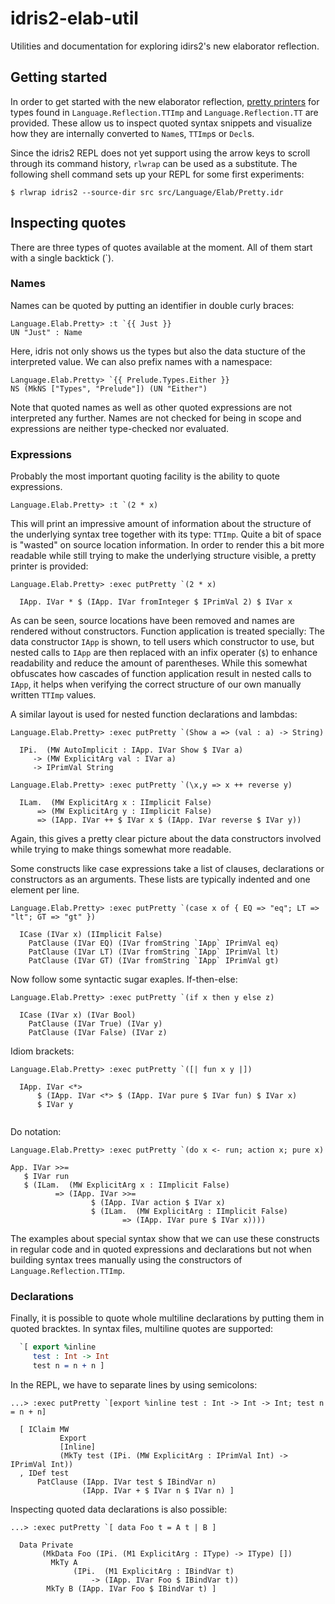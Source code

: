 # idris2-elab-util
Utilities and documentation for exploring idirs2's new elaborator reflection.

## Getting started
In order to get started with the new elaborator reflection,
[pretty printers](/src/Language/Elab/Pretty.idr)
for types found in `Language.Reflection.TTImp` and `Language.Reflection.TT` are provided.
These allow us to inspect quoted syntax snippets and visualize
how they are internally converted to `Name`s, `TTImp`s or `Decl`s.

Since the idris2 REPL does not yet support using the arrow keys
to scroll through its command history, `rlwrap` can be used as a substitute.
The following shell command sets up your REPL for some first experiments:

```
$ rlwrap idris2 --source-dir src src/Language/Elab/Pretty.idr
```

## Inspecting quotes
There are three types of quotes available at the moment.
All of them start with a single backtick (\`).

### Names
Names can be quoted by putting an identifier in double
curly braces:

```
Language.Elab.Pretty> :t `{{ Just }}
UN "Just" : Name
```

Here, idris not only shows us the types but also the
data stucture of the interpreted value. We can also
prefix names with a namespace:

```
Language.Elab.Pretty> `{{ Prelude.Types.Either }}
NS (MkNS ["Types", "Prelude"]) (UN "Either")
```

Note that quoted names as well as other quoted expressions
are not interpreted any further. Names are not checked for
being in scope and expressions are neither type-checked nor
evaluated.

### Expressions
Probably the most important quoting facility
is the ability to quote expressions.

```
Language.Elab.Pretty> :t `(2 * x)
```

This will print an impressive amount of information about the structure
of the underlying syntax tree together with its type: `TTImp`.
Quite a bit of space is "wasted" on source location
information. In order to render this a bit more readable while still
trying to make the underlying structure visible, a
pretty printer is provided:

```
Language.Elab.Pretty> :exec putPretty `(2 * x)

  IApp. IVar * $ (IApp. IVar fromInteger $ IPrimVal 2) $ IVar x

```

As can be seen, source locations have been removed and names
are rendered without constructors. Function application is
treated specially: The data constructor `IApp` is shown, to
tell users which constructor to use, but nested calls to `IApp`
are then replaced with an infix operater (`$`) to enhance readability
and reduce the amount of parentheses. While this somewhat obfuscates
how cascades of function application result in nested calls
to `IApp`, it helps when verifying the correct structure of our own
manually written `TTImp` values.

A similar layout is used for nested function declarations
and lambdas:

```
Language.Elab.Pretty> :exec putPretty `(Show a => (val : a) -> String)

  IPi.  (MW AutoImplicit : IApp. IVar Show $ IVar a)
     -> (MW ExplicitArg val : IVar a)
     -> IPrimVal String

```

```
Language.Elab.Pretty> :exec putPretty `(\x,y => x ++ reverse y)

  ILam.  (MW ExplicitArg x : IImplicit False)
      => (MW ExplicitArg y : IImplicit False)
      => (IApp. IVar ++ $ IVar x $ (IApp. IVar reverse $ IVar y))

```

Again, this gives a pretty clear picture about the data constructors
involved while trying to make things somewhat more readable.

Some constructs like case expressions take a list
of clauses, declarations or constructors as an
arguments. These lists are typically indented and one
element per line.

```
Language.Elab.Pretty> :exec putPretty `(case x of { EQ => "eq"; LT => "lt"; GT => "gt" })

  ICase (IVar x) (IImplicit False)
    PatClause (IVar EQ) (IVar fromString `IApp` IPrimVal eq)
    PatClause (IVar LT) (IVar fromString `IApp` IPrimVal lt)
    PatClause (IVar GT) (IVar fromString `IApp` IPrimVal gt)

```

Now follow some syntactic sugar exaples.
If-then-else:

```
Language.Elab.Pretty> :exec putPretty `(if x then y else z)

  ICase (IVar x) (IVar Bool)
    PatClause (IVar True) (IVar y)
    PatClause (IVar False) (IVar z)

```

Idiom brackets:

```
Language.Elab.Pretty> :exec putPretty `([| fun x y |])

  IApp. IVar <*>
      $ (IApp. IVar <*> $ (IApp. IVar pure $ IVar fun) $ IVar x)
      $ IVar y
              

```

Do notation:

```
Language.Elab.Pretty> :exec putPretty `(do x <- run; action x; pure x)

App. IVar >>=
   $ IVar run
   $ (ILam.  (MW ExplicitArg x : IImplicit False)
          => (IApp. IVar >>=
                  $ (IApp. IVar action $ IVar x)
                  $ (ILam.  (MW ExplicitArg : IImplicit False)
                         => (IApp. IVar pure $ IVar x))))

```

The examples about special syntax show that we can use these
constructs in regular code and in quoted expressions and declarations
but not when building syntax trees manually using the constructors
of `Language.Reflection.TTImp`.

### Declarations

Finally, it is possible to quote whole multiline declarations
by putting them in quoted bracktes. In syntax files, multiline
quotes are supported:

```idris
  `[ export %inline
     test : Int -> Int
     test n = n + n ]
```

In the REPL, we have to separate lines by using semicolons:

```
...> :exec putPretty `[export %inline test : Int -> Int -> Int; test n = n + n]

  [ IClaim MW
           Export
           [Inline]
           (MkTy test (IPi. (MW ExplicitArg : IPrimVal Int) -> IPrimVal Int))
  , IDef test
      PatClause (IApp. IVar test $ IBindVar n)
                (IApp. IVar + $ IVar n $ IVar n) ]

```

Inspecting quoted data declarations is also possible:

```
...> :exec putPretty `[ data Foo t = A t | B ]

  Data Private
       (MkData Foo (IPi. (M1 ExplicitArg : IType) -> IType) [])
         MkTy A
              (IPi.  (M1 ExplicitArg : IBindVar t)
                  -> (IApp. IVar Foo $ IBindVar t))
        MkTy B (IApp. IVar Foo $ IBindVar t) ]

```
